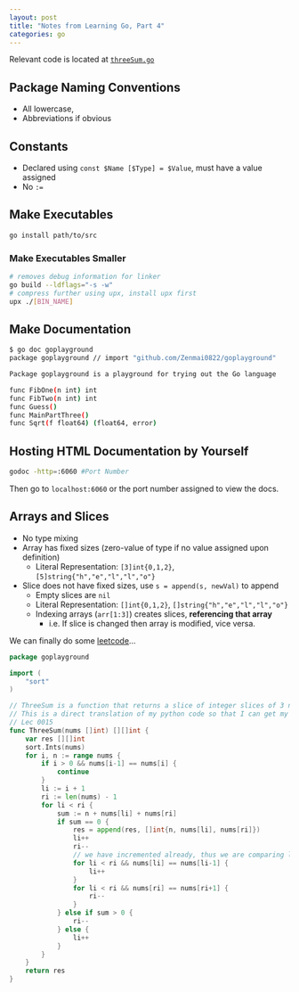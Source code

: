 ```yaml
---
layout: post
title: "Notes from Learning Go, Part 4"
categories: go
---
```


Relevant code is located at [`threeSum.go`](https://github.com/Zenmai0822/goplayground/blob/master/threeSum.go)

## Package Naming Conventions

- All lowercase, 
- Abbreviations if obvious

## Constants

- Declared using `const $Name [$Type] = $Value`, must have a value assigned
- No `:=`

## Make Executables

```bash
go install path/to/src
```

### Make Executables Smaller

```bash
# removes debug information for linker
go build --ldflags="-s -w"
# compress further using upx, install upx first
upx ./[BIN_NAME]
```

## Make Documentation

```bash
$ go doc goplayground
package goplayground // import "github.com/Zenmai0822/goplayground"

Package goplayground is a playground for trying out the Go language

func FibOne(n int) int
func FibTwo(n int) int
func Guess()
func MainPartThree()
func Sqrt(f float64) (float64, error) 
```

## Hosting HTML Documentation by Yourself

```bash
godoc -http=:6060 #Port Number
```

Then go to `localhost:6060` or the port number assigned to view the docs.

## Arrays and Slices

- No type mixing
- Array has fixed sizes (zero-value of type if no value assigned upon definition)
  - Literal Representation: `[3]int{0,1,2}`, `[5]string{"h","e","l","l","o"}`
- Slice does not have fixed sizes, use `s = append(s, newVal)` to append
  - Empty slices are `nil`
  - Literal Representation: `[]int{0,1,2}`, `[]string{"h","e","l","l","o"}`
  - Indexing arrays (`arr[1:3]`) creates slices, **referencing that array**
    - i.e. If slice is changed then array is modified, vice versa.

We can finally do some [leetcode](https://leetcode.com/problems/3sum/)...

```go
package goplayground

import (
	"sort"
)

// ThreeSum is a function that returns a slice of integer slices of 3 nums that adds to 0.
// This is a direct translation of my python code so that I can get my hands dirty.
// Lec 0015
func ThreeSum(nums []int) [][]int {
	var res [][]int
	sort.Ints(nums)
	for i, n := range nums {
		if i > 0 && nums[i-1] == nums[i] {
			continue
		}
		li := i + 1
		ri := len(nums) - 1
		for li < ri {
			sum := n + nums[li] + nums[ri]
			if sum == 0 {
				res = append(res, []int{n, nums[li], nums[ri]})
				li++
				ri--
				// we have incremented already, thus we are comparing li with li-1
				for li < ri && nums[li] == nums[li-1] {
					li++
				}
				for li < ri && nums[ri] == nums[ri+1] {
					ri--
				}
			} else if sum > 0 {
				ri--
			} else {
				li++
			}
		}
	}
	return res
}
```